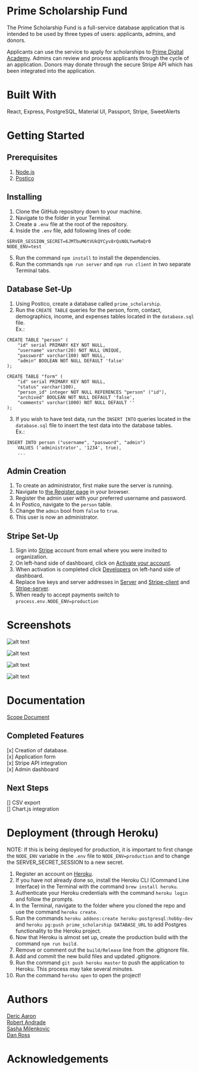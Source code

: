 # Prime Scholarship Fund

The Prime Scholarship Fund is a full-service database application that is intended to be used by three types of users: applicants, admins, and donors.

Applicants can use the service to apply for scholarships to [Prime Digital Academy](https://primeacademy.io/).  Admins can review and process applicants through the cycle of an application.  Donors may donate through the secure Stripe API which has been integrated into the application.

# Built With
React, Express, PostgreSQL, Material UI, Passport, Stripe, SweetAlerts

# Getting Started

## Prerequisites
1. [Node.js](http://nodejs.org/)
2. [Postico](https://eggerapps.at/postico/)

## Installing
1. Clone the GitHub repository down to your machine.
2. Navigate to the folder in your Terminal.
3. Create a `.env` file at the root of the repository.
4. Inside the `.env` file, add following lines of code:
```
SERVER_SESSION_SECRET=6JMTbuM6tVUkQYCyv8rQsNOLYwoMaQr0
NODE_ENV=test
```
5. Run the command `npm install` to install the dependencies.
6. Run the commands `npm run server` and `npm run client` in two separate Terminal tabs.


## Database Set-Up

1. Using Postico, create a database called `prime_scholarship`.
2. Run the `CREATE TABLE` queries for the person, form, contact, demographics, income, and expenses tables located in the `database.sql` file. \
Ex.: 
```
CREATE TABLE "person" (
    "id" serial PRIMARY KEY NOT NULL,
    "username" varchar(20) NOT NULL UNIQUE,
    "password" varchar(100) NOT NULL,
    "admin" BOOLEAN NOT NULL DEFAULT 'false'
);
```


```
CREATE TABLE "form" (
    "id" serial PRIMARY KEY NOT NULL,
    "status" varchar(100),
    "person_id" integer NOT NULL REFERENCES "person" ("id"),
    "archived" BOOLEAN NOT NULL DEFAULT 'false',
    "comments" varchar(1000) NOT NULL DEFAULT ''
);
```
3. If you wish to have test data, run the `INSERT INTO` queries located in the `database.sql` file to insert the test data into the database tables. \
    Ex.: 
```
INSERT INTO person ("username", "password", "admin")
    VALUES ('administrator', '1234', true),
    ...
```

## Admin Creation

1. To create an administrator, first make sure the server is running.
2. Navigate to [the Register page](http://localhost:3000/#/register) in your browser.
3. Register the admin user with your preferred username and password.
4. In Postico, navigate to the `person` table.
5. Change the `admin` bool from `false` to `true`.
6. This user is now an administrator.

## Stripe Set-Up

1. Sign into [Stripe](https://dashboard.stripe.com/) account from email where you were invited to organization.
2. On left-hand side of dashboard, click on [Activate your account](https://dashboard.stripe.com/account/details).
3. When activation is completed click [Developers](https://dashboard.stripe.com/test/developers) on left-hand side of dashboard.
4. Replace live keys and server addresses in [Server](/src/config/server.js) and [Stripe-client](/src/config/stripe.js) and [Stripe-server](/server/constants/stripe.js).
5. When ready to accept payments switch to `process.env.NODE_ENV=production`

# Screenshots

![alt text](https://i.imgur.com/Li9tY4t.jpg "Landing Page") 

![alt text](https://i.imgur.com/I99XtN6.png "Application Page")

![alt text](https://i.imgur.com/SKAgniI.png "Admin Dashboard")

![alt text](https://i.imgur.com/DGaypn1.png "Admin Applicant View")

# Documentation
[Scope Document](https://docs.google.com/document/d/1RWg7L_YKz-MIJ6nf4G9FeiRb8xJsnM3O3hwA0j2t2AY/edit?usp=sharing)

## Completed Features
[x] Creation of database. \
[x] Application form \
[x] Stripe API integration \
[x] Admin dashboard

## Next Steps
[] CSV export \
[] Chart.js integration


# Deployment (through Heroku)

NOTE: If this is being deployed for production, it is important to first change the `NODE_ENV` variable in the `.env` file to `NODE_ENV=production` and to change the SERVER_SECRET_SESSION to a new secret.

1. Register an account on [Heroku](https://signup.heroku.com/login).
2. If you have not already done so, install the Heroku CLI (Command Line Interface) in the Terminal with the command `brew install heroku`.
3. Authenticate your Heroku credentials with the command `heroku login` and follow the prompts.
4. In the Terminal, navigate to the folder where you cloned the repo and use the command `heroku create`.
5. Run the commands `heroku addons:create heroku-postgresql:hobby-dev` and `heroku pg:push prime_scholarship DATABASE_URL` to add Postgres functionality to the Heroku project.
6. Now that Heroku is almost set up, create the production build with the command `npm run build`.
7. Remove or comment out the `build/Release` line from the .gitignore file.
8. Add and commit the new build files and updated .gitignore.
9. Run the command `git push heroku master` to push the application to Heroku.  This process may take several minutes.
10. Run the command `heroku open` to open the project!

# Authors
[Deric Aaron](https://github.com/DericAaron) \
[Robert Andrade](https://github.com/ultralinguistic) \
[Sasha Milenkovic](https://github.com/SashaMil) \
[Dan Ross](https://github.com/danross1)

# Acknowledgements

